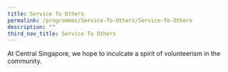 ```yaml
---
title: Service To Others
permalink: /programmes/Service-To-Others/Service-To-Others
description: ""
third_nav_title: Service To Others
---
```

At Central Singapore, we hope to inculcate a spirit of volunteerism in the community.
